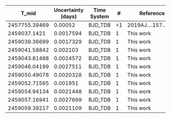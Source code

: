|T_mid        |Uncertainty (days)|Time System|#  |Reference           |
|-------------|------------------|-----------|---|--------------------|
|2457755.39469|0.00052           |BJD_TDB    |>1 |2019AJ....157...55H |
|2459037.1421 |0.0017594         |BJD_TDB    |1  |This work           |
|2459039.36699|0.0017329         |BJD_TDB    |1  |This work           |
|2459041.58842|0.002103          |BJD_TDB    |1  |This work           |
|2459043.81488|0.0024572         |BJD_TDB    |1  |This work           |
|2459046.04199|0.0027511         |BJD_TDB    |1  |This work           |
|2459050.49078|0.0020328         |BJD_TDB    |1  |This work           |
|2459052.71565|0.001951          |BJD_TDB    |1  |This work           |
|2459054.94134|0.0021448         |BJD_TDB    |1  |This work           |
|2459057.16941|0.0027699         |BJD_TDB    |1  |This work           |
|2459059.39217|0.0021109         |BJD_TDB    |1  |This work           |
